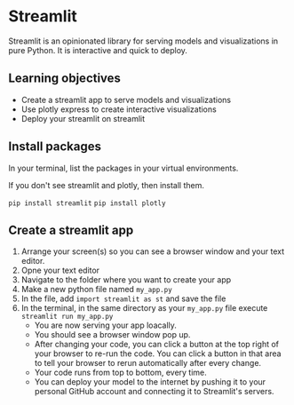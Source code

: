
# Streamlit 

Streamlit is an opinionated library for serving models and visualizations in pure Python. It is interactive and quick to deploy.

## Learning objectives

- Create a streamlit app to serve models and visualizations
- Use plotly express to create interactive visualizations
- Deploy your streamlit on streamlit

## Install packages

In your terminal, list the packages in your virtual environments.

If you don't see streamlit and plotly, then install them.

`pip install streamlit`
`pip install plotly`

## Create a streamlit app

1. Arrange your screen(s) so you can see a browser window and your text editor. 
2. Opne your text editor
3. Navigate to the folder where you want to create your app
4. Make a new python file named `my_app.py`
5. In the file, add `import streamlit as st` and save the file
6. In the terminal, in the same directory as your `my_app.py` file execute `streamlit run my_app.py`
    - You are now serving your app loacally.
    - You should see a browser window pop up.
    - After changing your code, you can click a button at the top right of your browser to re-run the code. You can click a button in that area to tell your browser to rerun automatically after every change.
    - Your code runs from top to bottom, every time.
    - You can deploy your model to the internet by pushing it to your personal GitHub account and connecting it to Streamlit's servers.



